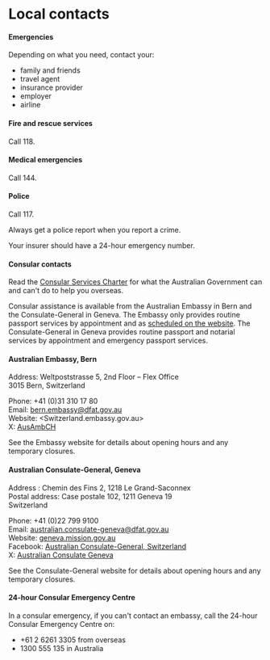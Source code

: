 # Local contacts

#### Emergencies

Depending on what you need, contact your:

* family and friends
* travel agent
* insurance provider
* employer
* airline

#### Fire and rescue services

Call 118.

#### Medical emergencies

Call 144.

#### Police

Call 117.

Always get a police report when you report a crime.

Your insurer should have a 24-hour emergency number.

#### Consular contacts

Read the [Consular Services Charter](https://www.smartraveller.gov.au/consular-services/consular-services-charter) for what the Australian Government can and can't do to help you overseas.

Consular assistance is available from the Australian Embassy in Bern and the Consulate-General in Geneva. The Embassy only provides routine passport services by appointment and as [scheduled on the website](https://geneva.mission.gov.au/gene/cons_pass2.html). The Consulate-General in Geneva provides routine passport and notarial services by appointment and emergency passport services.

#### Australian Embassy, Bern

Address: Weltpoststrasse 5, 2nd Floor – Flex Office  
3015 Bern, Switzerland

Phone: +41 (0)31 310 17 80   
Email: [bern.embassy@dfat.gov.au](mailto:bern.embassy@dfat.gov.au)   
Website: <Switzerland.embassy.gov.au>  
X: [AusAmbCH](https://twitter.com/AusAmbCH)

See the Embassy website for details about opening hours and any temporary closures.

#### Australian Consulate-General, Geneva

Address : Chemin des Fins 2, 1218 Le Grand-Saconnex  
Postal address: Case postale 102, 1211 Geneva 19  
Switzerland

Phone: +41 (0)22 799 9100   
Email: [australian.consulate-geneva@dfat.gov.au](mailto:Australian.consulate-geneva@dfat.gov.au)  
Website: [geneva.mission.gov.au](https://geneva.mission.gov.au/)   
Facebook: [Australian Consulate-General, Switzerland](https://www.facebook.com/AustraliaInSwitzerland/)  
X: [Australian Consulate Geneva](https://twitter.com/AusCGGeneva)

See the Consulate-General website for details about opening hours and any temporary closures.

#### 24-hour Consular Emergency Centre

In a consular emergency, if you can't contact an embassy, call the 24-hour Consular Emergency Centre on:

* +61 2 6261 3305 from overseas
* 1300 555 135 in Australia